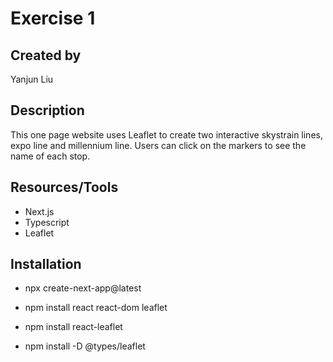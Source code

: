 # Exercise 1

## Created by
Yanjun Liu

## Description
This one page website uses Leaflet to create two interactive skystrain lines, expo line and millennium line. Users can click on the markers to see the name of each stop.

## Resources/Tools
- Next.js
- Typescript
- Leaflet

## Installation
- npx create-next-app@latest

- npm install react react-dom leaflet
- npm install react-leaflet
- npm install -D @types/leaflet